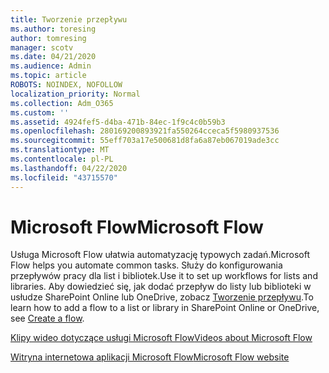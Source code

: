 ```yaml
---
title: Tworzenie przepływu
ms.author: toresing
author: tomresing
manager: scotv
ms.date: 04/21/2020
ms.audience: Admin
ms.topic: article
ROBOTS: NOINDEX, NOFOLLOW
localization_priority: Normal
ms.collection: Adm_O365
ms.custom: ''
ms.assetid: 4924fef5-d4ba-471b-84ec-1f9c4c0b59b3
ms.openlocfilehash: 280169200893921fa550264cceca5f5980937536
ms.sourcegitcommit: 55eff703a17e500681d8fa6a87eb067019ade3cc
ms.translationtype: MT
ms.contentlocale: pl-PL
ms.lasthandoff: 04/22/2020
ms.locfileid: "43715570"
---
```

# <a name="microsoft-flow"></a><span data-ttu-id="09b0f-102">Microsoft Flow</span><span class="sxs-lookup"><span data-stu-id="09b0f-102">Microsoft Flow</span></span>

<span data-ttu-id="09b0f-103">Usługa Microsoft Flow ułatwia automatyzację typowych zadań.</span><span class="sxs-lookup"><span data-stu-id="09b0f-103">Microsoft Flow helps you automate common tasks.</span></span> <span data-ttu-id="09b0f-104">Służy do konfigurowania przepływów pracy dla list i bibliotek.</span><span class="sxs-lookup"><span data-stu-id="09b0f-104">Use it to set up workflows for lists and libraries.</span></span> <span data-ttu-id="09b0f-105">Aby dowiedzieć się, jak dodać przepływ do listy lub biblioteki w usłudze SharePoint Online lub OneDrive, zobacz [Tworzenie przepływu](https://go.microsoft.com/fwlink/?linkid=869408).</span><span class="sxs-lookup"><span data-stu-id="09b0f-105">To learn how to add a flow to a list or library in SharePoint Online or OneDrive, see [Create a flow](https://go.microsoft.com/fwlink/?linkid=869408).</span></span>
  
[<span data-ttu-id="09b0f-106">Klipy wideo dotyczące usługi Microsoft Flow</span><span class="sxs-lookup"><span data-stu-id="09b0f-106">Videos about Microsoft Flow</span></span>](https://go.microsoft.com/fwlink/?linkid=864641)
  
[<span data-ttu-id="09b0f-107">Witryna internetowa aplikacji Microsoft Flow</span><span class="sxs-lookup"><span data-stu-id="09b0f-107">Microsoft Flow website</span></span>](https://go.microsoft.com/fwlink/?linkid=864642)
  

